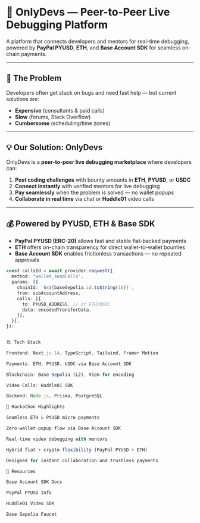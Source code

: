 # 🧠 OnlyDevs — Peer-to-Peer Live Debugging Platform

A platform that connects developers and mentors for real-time debugging, powered by **PayPal PYUSD**, **ETH**, and **Base Account SDK** for seamless on-chain payments.

---

## 🚀 The Problem

Developers often get stuck on bugs and need fast help — but current solutions are:

- **Expensive** (consultants & paid calls)  
- **Slow** (forums, Stack Overflow)  
- **Cumbersome** (scheduling/time zones)

---

## 💡 Our Solution: OnlyDevs

OnlyDevs is a **peer-to-peer live debugging marketplace** where developers can:

1. **Post coding challenges** with bounty amounts in **ETH**, **PYUSD**, or **USDC**  
2. **Connect instantly** with verified mentors for live debugging  
3. **Pay seamlessly** when the problem is solved — no wallet popups  
4. **Collaborate in real time** via chat or **Huddle01** video calls  

---

## 💰 Powered by PYUSD, ETH & Base SDK

- **PayPal PYUSD (ERC-20)** allows fast and stable fiat-backed payments  
- **ETH** offers on-chain transparency for direct wallet-to-wallet bounties  
- **Base Account SDK** enables frictionless transactions — no repeated approvals  

```typescript
const callsId = await provider.request({
  method: "wallet_sendCalls",
  params: [{
    chainId: `0x${baseSepolia.id.toString(16)}`,
    from: subAccountAddress,
    calls: [{
      to: PYUSD_ADDRESS, // or ETH/USDC
      data: encodedTransferData,
    }],
  }],
});


🏗️ Tech Stack

Frontend: Next.js 14, TypeScript, Tailwind, Framer Motion

Payments: ETH, PYUSD, USDC via Base Account SDK

Blockchain: Base Sepolia (L2), Viem for encoding

Video Calls: Huddle01 SDK

Backend: Node.js, Prisma, PostgreSQL

🌟 Hackathon Highlights

Seamless ETH & PYUSD micro-payments

Zero-wallet-popup flow via Base Account SDK

Real-time video debugging with mentors

Hybrid fiat + crypto flexibility (PayPal PYUSD + ETH)

Designed for instant collaboration and trustless payments

🔗 Resources

Base Account SDK Docs

PayPal PYUSD Info

Huddle01 Video SDK

Base Sepolia Faucet
